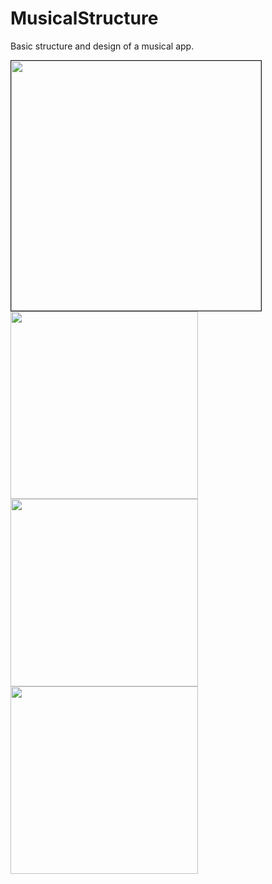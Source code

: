 # MusicalStructure
Basic structure and design of a musical app.

<img src="https://user-images.githubusercontent.com/19223945/30879469-2814a110-a308-11e7-8a9c-cb47eb34bc7a.png" width="400" border="1px solid black"/>

<img src="https://user-images.githubusercontent.com/19223945/30879500-39b25110-a308-11e7-87e7-0b435bcc5543.png" width="300"/>

<img src="https://user-images.githubusercontent.com/19223945/30879517-480d4648-a308-11e7-86ee-11d945118005.png" width="300"/>

<img src="https://user-images.githubusercontent.com/19223945/30879531-53da60aa-a308-11e7-99b6-561dce5a7409.png" width="300"/>
